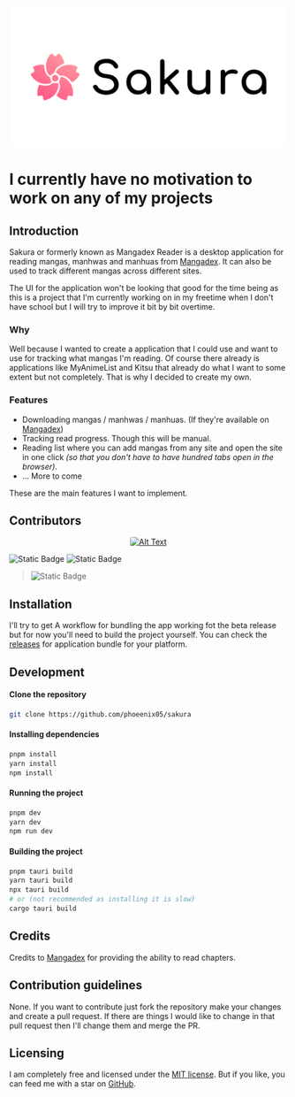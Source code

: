 <picture>
    <source media="(prefers-color-scheme: dark)" srcset="resources/banners/dark.svg" />
    <source media="(prefers-color-scheme: light)" srcset="resources/banners/light.svg" />
    <img alt="github-snake" src="resources/banners/light.svg" />
</picture>

# I currently have no motivation to work on any of my projects

## Introduction
Sakura or formerly known as Mangadex Reader is a desktop application for reading mangas, manhwas and manhuas from [Mangadex](https://mangadex.org). It can also be used to track different mangas across different sites. 

The UI for the application won't be looking that good for the time being as this is a project that I'm currently working on in my freetime when I don't have school but I will try to improve it bit by bit overtime.

### Why
Well because I wanted to create a application that I could use and want to use for tracking what mangas I'm reading. Of course there already is applications like MyAnimeList and Kitsu that already do what I want to some extent but not completely. That is why I decided to create my own.

### Features
- Downloading mangas / manhwas / manhuas. (If they're available on [Mangadex](https://mangadex.org))
- Tracking read progress. Though this will be manual.
- Reading list where you can add mangas from any site and open the site in one click *(so that you don't have to have hundred tabs open in the browser)*.
- ... More to come

These are the main features I want to implement.

## Contributors
<p align="center">
  <a href="https://github.com/phoeenix05">
    <img src="https://github.com/phoeenix05.png" alt="Alt Text" width="64" height="64" style="border-radius: .2rem;">
  </a>
</p>

![Static Badge](https://img.shields.io/badge/NuxtJS-%2300DC82?style=for-the-badge&logo=nuxtjs3&link=https%3A%2F%2Fnuxt.com%2F)
![Static Badge](https://img.shields.io/badge/tauri-1C1C1C?style=for-the-badge&logo=tauri&logoColor=FFD000&link=https%3A%2F%2Ftauri.app)

> ![Static Badge](https://img.shields.io/badge/surrealdb-1C1C1C?style=for-the-badge&logo=surrealdb&logoColor=D401CD&link=https%3A%2F%2Fsurrealdb.com%2F)

## Installation
I'll try to get A workflow for bundling the app working fot the beta release but for now you'll need to build the project yourself. You can check the [releases](https://github.com/Phoeenix05/sakura/releases) for application bundle for your platform.

## Development

#### Clone the repository
```zsh
git clone https://github.com/phoeenix05/sakura
```

#### Installing dependencies
```zsh
pnpm install
yarn install
npm install
```

#### Running the project
```zsh 
pnpm dev
yarn dev
npm run dev
```

#### Building the project
```zsh 
pnpm tauri build
yarn tauri build
npx tauri build
# or (not recommended as installing it is slow)
cargo tauri build
```

## Credits
Credits to [Mangadex](https://mangadex.org) for providing the ability to read chapters.

## Contribution guidelines
None. If you want to contribute just fork the repository make your changes and create a pull request. If there are things I would like to change in that pull request then I'll change them and merge the PR.

## Licensing
I am completely free and licensed under the [MIT license](https://github.com/Phoeenix05/sakura/blob/main/LICENSE). But if you like, you can feed me with a star on [GitHub](https://github.com/Phoeenix05/sakura).
